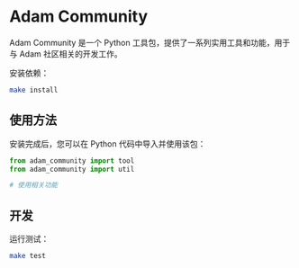 # Adam Community

Adam Community 是一个 Python 工具包，提供了一系列实用工具和功能，用于与 Adam 社区相关的开发工作。

安装依赖：
```bash
make install
```


## 使用方法

安装完成后，您可以在 Python 代码中导入并使用该包：

```python
from adam_community import tool
from adam_community import util

# 使用相关功能
```

## 开发

运行测试：
```bash
make test
```
